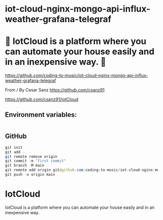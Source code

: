 # iot-cloud-nginx-mongo-api-influx-weather-grafana-telegraf

# 🚀 IotCloud is a platform where you can automate your house easily and in an inexpensive way. 🚀

https://github.com/coding-to-music/iot-cloud-nginx-mongo-api-influx-weather-grafana-telegraf

From / By Cesar Sanz https://github.com/csanz91

https://github.com/csanz91/IotCloud

## Environment variables:

```java

```

## GitHub

```java
git init
git add .
git remote remove origin
git commit -m "first commit"
git branch -M main
git remote add origin git@github.com:coding-to-music/iot-cloud-nginx-mongo-api-influx-weather-grafana-telegraf.git
git push -u origin main
```

# IotCloud
IotCloud is a platform where you can automate your house easily and in an inexpensive way.

